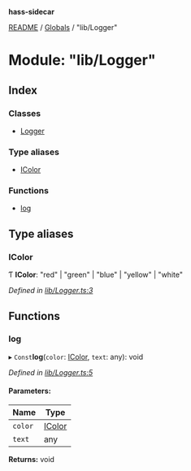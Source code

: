 **hass-sidecar**

[README](../README.md) / [Globals](../globals.md) / "lib/Logger"

# Module: "lib/Logger"

## Index

### Classes

* [Logger](../classes/_lib_logger_.logger.md)

### Type aliases

* [IColor](_lib_logger_.md#icolor)

### Functions

* [log](_lib_logger_.md#log)

## Type aliases

### IColor

Ƭ  **IColor**: \"red\" \| \"green\" \| \"blue\" \| \"yellow\" \| \"white\"

*Defined in [lib/Logger.ts:3](https://github.com/danitetus/hass-sidecar/blob/62f2674/src/lib/Logger.ts#L3)*

## Functions

### log

▸ `Const`**log**(`color`: [IColor](_lib_logger_.md#icolor), `text`: any): void

*Defined in [lib/Logger.ts:5](https://github.com/danitetus/hass-sidecar/blob/62f2674/src/lib/Logger.ts#L5)*

#### Parameters:

Name | Type |
------ | ------ |
`color` | [IColor](_lib_logger_.md#icolor) |
`text` | any |

**Returns:** void
